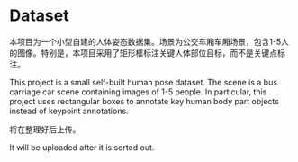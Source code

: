 # Dataset
本项目为一个小型自建的人体姿态数据集。场景为公交车厢车厢场景，包含1-5人的图像。特别是，本项目采用了矩形框标注关键人体部位目标，而不是关键点标注。

This project is a small self-built human pose dataset. The scene is a bus carriage car scene containing images of 1-5 people. In particular, this project uses rectangular boxes to annotate key human body part objects instead of keypoint annotations.

将在整理好后上传。

It will be uploaded after it is sorted out.
